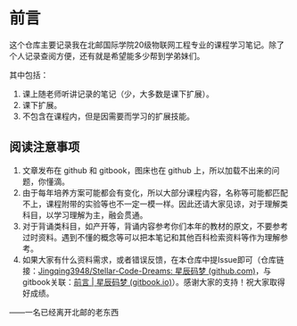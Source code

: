 # 前言

这个仓库主要记录我在北邮国际学院20级物联网工程专业的课程学习笔记。除了个人记录查阅方便，还有就是希望能多少帮到学弟妹们。

其中包括：

1. 课上随老师听讲记录的笔记（少，大多数是课下扩展）。
2. 课下扩展。
3. 不包含在课程内，但是因需要而学习的扩展技能。

## 阅读注意事项

1. 文章发布在 github 和 gitbook，图床也在 github 上，所以加载不出来的问题，你懂滴。
2. 由于每年培养方案可能都会有变化，所以大部分课程内容，名称等可能都匹配不上，课程附带的实验等也不一定一模一样。因此还请大家见谅，对于理解类科目，以学习理解为主，融会贯通。
3. 对于背诵类科目，如产开等，背诵内容参考你们本年的教材的原文，不要参考过时资料。遇到不懂的概念等可以把本笔记和其他百科检索资料等作为理解参考。
4. 如果大家有什么资料需求，或者错误反馈，在本仓库中提Issue即可（仓库链接：[Jingqing3948/Stellar-Code-Dreams: 星辰码梦 (github.com)](https://github.com/Jingqing3948/Stellar-Code-Dreams)，与gitbook关联：[前言 | 星辰码梦 (gitbook.io)](https://jiang-tian-weisorganization.gitbook.io/xing-chen-ma-meng)）。感谢大家的支持！祝大家取得好成绩。



——一名已经离开北邮的老东西
